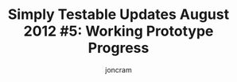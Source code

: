 ---
title: "Simply Testable Updates August 2012 #5: Working Prototype Progress"
author: joncram
newsletter:
    issue_number: sixth
    url: https://us5.campaign-archive2.com/?u=ac75e33d993d2b502e333ddd0&amp;id=a8469ac004
    closing_sentence: Expect the next in a week from now, September 5 2012.
    highlights:
        - internal prototype progress
        - <a href="https://blog.simplytestable.com/working-prototype-in-action/">the first prototype</a> showed a test progressing, presenting an overall progress bar and three additional bars showing the number of tests in relation to their state (queued, in progress or completed)
        - <a href="https://blog.simplytestable.com/working-prototype-in-action-002/">the second prototype</a> presented in addition the list of URLs being tested, the tests being performed against them and the state of each test
        - <a href="https://blog.simplytestable.com/working-prototype-in-action-003/">the third prototype</a> added further the dynamic presentation of error counts per test as tests completed
---